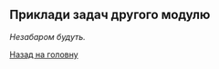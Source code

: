 <!-- 14.05 -->
## Приклади задач другого модулю

_Незабаром будуть._

[Назад на головну](../../README.md)
